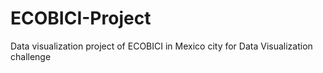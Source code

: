 # ECOBICI-Project
Data visualization project of ECOBICI in Mexico city for Data Visualization challenge
